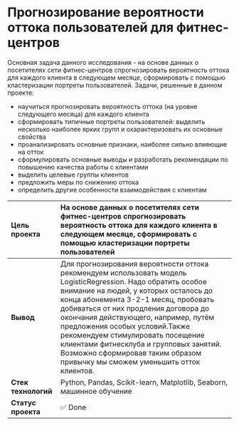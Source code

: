 # Прогнозирование вероятности оттока пользователей для фитнес-центров
Основная задача данного исследования - на основе данных о посетителях сети фитнес-центров спрогнозировать вероятность оттока для каждого клиента в следующем месяце, сформировать с помощью кластеризации портреты пользователей. 
Задачи, решенные в данном проекте:
- научиться прогнозировать вероятность оттока (на уровне следующего месяца) для каждого клиента
- сформировать типичные портреты пользователей: выделить несколько наиболее ярких групп и охарактеризовать их основные свойства
- проанализировать основные признаки, наиболее сильно влияющие на отток
- сформулировать основные выводы и разработать рекомендации по повышению качества работы с клиентами
- выделить целевые группы клиентов
- предложить меры по снижению оттока
- определить другие особенности взаимодействия с клиентам
    
    
| __Цель проекта__ | На основе данных о посетителях сети фитнес-центров спрогнозировать вероятность оттока для каждого клиента в следующем месяце, сформировать с помощью кластеризации портреты пользователей |
| :------ | :------ |
| __Вывод__ | Для прогнозирования вероятности оттока рекомендуем использовать модель LogisticRegression. Надо обратить особое внимание на людей, у которых осталось до конца абонемента 3-2-1 месяц, пробовать добиваться от них продления договора до окончания действующего, например, путём предложения особых условий.Также рекомендуем стимулировать посещение клиентами фитнесклуба и групповых занятий. Возможно сформировав таким образом привычку мы сможем уменьшить отток клиентов.|
| __Стек технологий__|Python, Pandas, Scikit-learn, Matplotlib, Seaborn, машинное обучение |
| __Статус проекта__ | ✅ Done |
